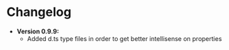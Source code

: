 # Changelog

- __Version 0.9.9:__ 
    - Added d.ts type files in order to get better intellisense on properties